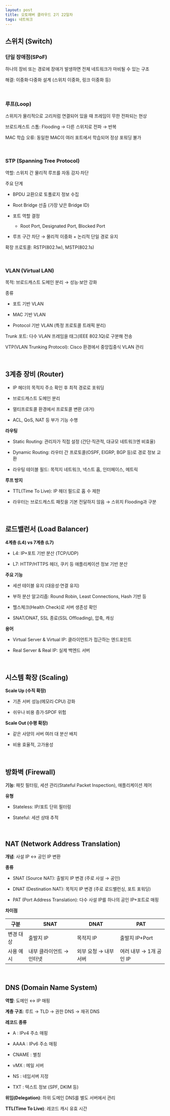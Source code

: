 ```yaml
---
layout: post
title: 오토에버 클라우드 2기 22일차
tags: 네트워크
---
```


## 스위치 (Switch)
### 단일 장애점(SPoF)
하나의 장비 또는 경로에 장애가 발생하면 전체 네트워크가 마비될 수 있는 구조

해결: 이중화·다중화 설계 (스위치 이중화, 링크 이중화 등)

&nbsp;

### 루프(Loop)
스위치가 물리적으로 고리처럼 연결되어 있을 때 프레임이 무한 전파되는 현상

브로드캐스트 스톰: Flooding → 다른 스위치로 전파 → 반복

MAC 학습 오류: 동일한 MAC이 여러 포트에서 학습되어 정상 포워딩 불가

&nbsp;

### STP (Spanning Tree Protocol)

역할: 스위치 간 물리적 루프를 자동 감지·차단

주요 단계

- BPDU 교환으로 토폴로지 정보 수집

- Root Bridge 선출 (가장 낮은 Bridge ID)

- 포트 역할 결정
  - Root Port, Designated Port, Blocked Port

- 루프 구간 차단 → 물리적 이중화 + 논리적 단일 경로 유지

확장 프로토콜: RSTP(802.1w), MSTP(802.1s)

&nbsp;

### VLAN (Virtual LAN)

목적: 브로드캐스트 도메인 분리 → 성능·보안 강화

종류

- 포트 기반 VLAN

- MAC 기반 VLAN

- Protocol 기반 VLAN (특정 프로토콜 트래픽 분리)

Trunk 포트: 다수 VLAN 프레임을 태그(IEEE 802.1Q)로 구분해 전송

VTP(VLAN Trunking Protocol): Cisco 환경에서 중앙집중식 VLAN 관리

&nbsp;

## 3계층 장비 (Router)
- IP 헤더의 목적지 주소 확인 후 최적 경로로 포워딩

- 브로드캐스트 도메인 분리

- 멀티프로토콜 환경에서 프로토콜 변환 (과거)

- ACL, QoS, NAT 등 부가 기능 수행

**라우팅**

- Static Routing: 관리자가 직접 설정 (간단·직관적, 대규모 네트워크엔 비효율)

- Dynamic Routing: 라우터 간 프로토콜(OSPF, EIGRP, BGP 등)로 경로 정보 교환

- 라우팅 테이블 필드: 목적지 네트워크, 넥스트 홉, 인터페이스, 메트릭

**루프 방지**

- TTL(Time To Live): IP 헤더 필드로 홉 수 제한

- 라우터는 브로드캐스트 패킷을 기본 전달하지 않음 → 스위치 Flooding과 구분

&nbsp;

## 로드밸런서 (Load Balancer)
**4계층 (L4) vs 7계층 (L7)**

- L4: IP+포트 기반 분산 (TCP/UDP)

- L7: HTTP/HTTPS 헤더, 쿠키 등 애플리케이션 정보 기반 분산

**주요 기능**

- 세션 테이블 유지 (대응성·연결 유지)

- 부하 분산 알고리즘: Round Robin, Least Connections, Hash 기반 등

- 헬스체크(Health Check)로 서버 생존성 확인

- SNAT/DNAT, SSL 종료(SSL Offloading), 압축, 캐싱

**용어**

- Virtual Server & Virtual IP: 클라이언트가 접근하는 엔드포인트

- Real Server & Real IP: 실제 백엔드 서버

&nbsp;

## 시스템 확장 (Scaling)
**Scale Up (수직 확장)**

- 기존 서버 성능(메모리·CPU) 강화

- 쉬우나 비용 증가·SPOF 위험

**Scale Out (수평 확장)**

- 같은 사양의 서버 여러 대 분산 배치

- 비용 효율적, 고가용성

&nbsp;

## 방화벽 (Firewall)
**기능**: 패킷 필터링, 세션 관리(Stateful Packet Inspection), 애플리케이션 제어

**유형**

- Stateless: IP/포트 단위 필터링

- Stateful: 세션 상태 추적

&nbsp;

## NAT (Network Address Translation)
**개념**: 사설 IP ↔ 공인 IP 변환

**종류**

- SNAT (Source NAT): 출발지 IP 변경 (주로 사설 → 공인)

- DNAT (Destination NAT): 목적지 IP 변경 (주로 로드밸런싱, 포트 포워딩)

- PAT (Port Address Translation): 다수 사설 IP를 하나의 공인 IP+포트로 매핑

**차이점**

| 구분      | SNAT                     | DNAT                  | PAT                     |
| --------- | ------------------------ | --------------------- | ----------------------- |
| 변경 대상 | 출발지 IP                | 목적지 IP             | 출발지 IP+Port          |
| 사용 예시 | 내부 클라이언트 → 인터넷 | 외부 요청 → 내부 서버 | 여러 내부 → 1개 공인 IP |

&nbsp;

## DNS (Domain Name System)
**역할**: 도메인 ↔ IP 매핑

**계층 구조**: 루트 → TLD → 권한 DNS → 재귀 DNS

**레코드 종류**

- A : IPv4 주소 매핑

- AAAA : IPv6 주소 매핑

- CNAME : 별칭

- vMX : 메일 서버

- NS : 네임서버 지정

- TXT : 텍스트 정보 (SPF, DKIM 등)

**위임(Delegation)**: 하위 도메인 DNS를 별도 서버에서 관리

**TTL(Time To Live)**: 레코드 캐시 유효 시간

&nbsp;